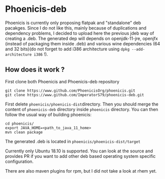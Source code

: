 # Phoenicis-deb
Phoenicis is currently only proposing flatpak and "standalone" deb pacakges. Since I do not like this, mainly because of duplications and dependency problems, I decided to upload here the previous jdeb way of creating a .deb.
The generated dep will depends on openjdk-11-jre, openjfx (instead of packaging them inside .deb) and various wine dependencies (64 and 32 bits)(do not forget to add i386 architecture using `dpkg --add-architecture i386` !).

## How does it work ?
First clone both Phoenicis and Phoenicis-deb repository
```
git clone https://www.github.com/PhoenicisOrg/phoenicis.git
git clone https://www.github.com/ImperatorS79/phoenicis-deb.git
```
First delete `phoenicis/phoenicis-dist`directory. Then you should merge the content of `phoenicis-deb` directory inside `phoenicis` directory. You can then follow the usual way of building phoenicis:
```
cd phoenicis/
export JAVA_HOME=<path_to_java_11_home>
mvn clean package
```
The generated .deb is located in `phoenicis/phoenicis-dist/target`

Currently only Ubuntu 18.10 is supported. You can look at the source and provides PR if you want to add other deb based operating system specific configuration.

There are also maven plugins for rpm, but I did not take a look at rhem yet. 

